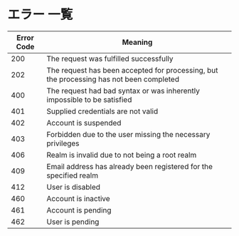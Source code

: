 # エラー 一覧

Error Code | Meaning
---------- | -------
200 | The request was fulfilled successfully
202 | The request has been accepted for processing, but the processing has not been completed
400 | The request had bad syntax or was inherently impossible to be satisfied
401 | Supplied credentials are not valid
402 | Account is suspended
403 | Forbidden due to the user missing the necessary privileges
406 | Realm is invalid due to not being a root realm
409 | Email address has already been registered for the specified realm
412 | User is disabled
460 | Account is inactive
461 | Account is pending
462 | User is pending